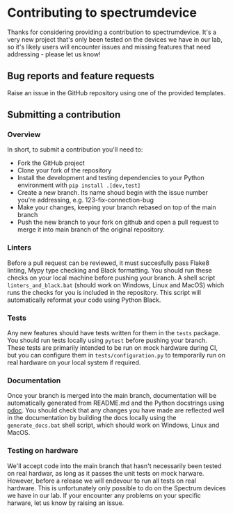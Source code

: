 # Contributing to spectrumdevice

Thanks for considering providing a contribution to spectrumdevice. It's a very new project that's only been tested on the devices we have in our lab, so it's likely users will encounter issues and missing features that need addressing - please let us know!

## Bug reports and feature requests

Raise an issue in the GitHub repository using one of the provided templates.

## Submitting a contribution

### Overview
In short, to submit a contribution you'll need to:
- Fork the GitHub project
- Clone your fork of the repository
- Install the development and testing dependencies to your Python environment with `pip install .[dev,test]`
- Create a new branch. Its name shoud begin with the issue number you're addressing, e.g. 123-fix-connection-bug
- Make your changes, keeping your branch rebased on top of the main branch
- Push the new branch to your fork on github and open a pull request to merge it into main branch of the original repository.

### Linters
Before a pull request can be reviewed, it must succesfully pass Flake8 linting, Mypy type checking and Black formatting. You should run these checks on your local machine before pushing your branch. A shell script `linters_and_black.bat` (should work on Windows, Linux and MacOS) which runs the checks for you is included in the repository. This script will automatically reformat your code using Python Black.

### Tests
Any new features should have tests written for them in the `tests` package. You should run tests locally using `pytest` before pushing your branch. These tests are primarily intended to be run on mock hardware during CI, but you can configure them in `tests/configuration.py` to temporarily run on real hardware on your local system if required.

### Documentation
Once your branch is merged into the main branch, documentation will be automatically generated from README.md and the Python docstrings using [pdoc](https://pdoc.dev). You should check that any changes you have made are reflected well in the documentation by building the docs locally using the `generate_docs.bat` shell script, which should work on Windows, Linux and MacOS.

### Testing on hardware
We'll accept code into the main branch that hasn't necessarily been tested on real hardwar, as long as it passes the unit tests on mock harware. However, before a release we will endevour to run all tests on real hardware. This is unfortunately only possible to do on the Spectrum devices we have in our lab. If your encounter any problems on your specific harware, let us know by raising an issue.
